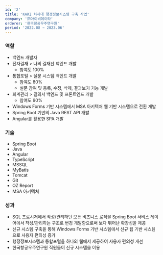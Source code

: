 ```yaml
---
id: '2'
title: 'KARI 차세대 행정정보시스템 구축 사업'
company: '㈜아이비데이타'
orderer: '한국항공우주연구원'
period: '2022.08 ~ 2023.06'
---
```


### 역할

- 백엔드 개발자
- 전자결재 > 나의 결재선 백엔드 개발
  - 참여도 100%
- 통합포털 > 설문 시스템 백엔드 개발
  - 참여도 80%
  - 설문 참여 및 등록, 수정, 삭제, 결과보기 기능 개발
- 회계관리 > 결의서 백엔드 및 프론트엔드 개발
  - 참여도 90%
- Windows Forms 기반 시스템에서 MSA 아키텍처 웹 기반 시스템으로 전환 개발
- Spring Boot 기반의 Java REST API 개발
- Angular를 활용한 SPA 개발

### 기술

- Spring Boot
- Java
- Angular
- TypeScript
- MSSQL
- MyBatis
- Tomcat
- Git
- OZ Report
- MSA 아키텍처

### 성과

- SQL 프로시저에서 작성/관리하던 모든 비즈니스 로직을 Spring Boot 서비스 레이어에서 작성/관리하는 구조로 변경 개발함으로써 보다 뛰어난 확장성을 제공
- 신규 시스템 구축을 통해 Windows Forms 기반 시스템에서 신규 웹 기반 시스템으로 사용자 편의성 증가
- 행정정보시스템과 통합포털을 하나의 웹에서 제공하여 사용자 편의성 개선
- 한국항공우주연구원 직원들이 신규 시스템을 이용
